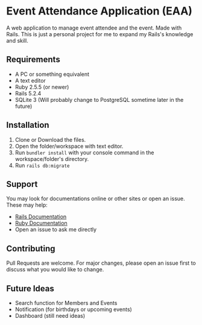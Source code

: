 # Event Attendance Application (EAA)
A web application to manage event attendee and the event. Made with Rails. This is just a personal project for me to expand my Rails's knowledge and skill.

## Requirements
* A PC or something equivalent
* A text editor
* Ruby 2.5.5 (or newer)
* Rails 5.2.4
* SQLite 3 (Will probably change to PostgreSQL sometime later in the future)

## Installation
1. Clone or Download the files.
2. Open the folder/workspace with text editor.
3. Run `bundler install` with your console command in the workspace/folder's directory.
4. Run `rails db:migrate`

## Support
You may look for documentations online or other sites or open an issue. These may help:
* [Rails Documentation](https://guides.rubyonrails.org/)
* [Ruby Documentation](https://ruby-doc.org/)
* Open an issue to ask me directly 

## Contributing
Pull Requests are welcome. For major changes, please open an issue first to discuss what you would like to change.

## Future Ideas
- Search function for Members and Events
- Notification (for birthdays or upcoming events)
- Dashboard (still need ideas)
